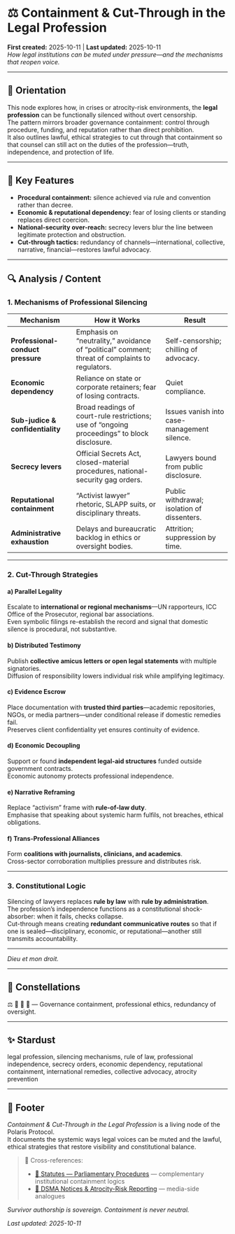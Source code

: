 # ⚖️ Containment & Cut-Through in the Legal Profession  
**First created:** 2025-10-11 | **Last updated:** 2025-10-11  
*How legal institutions can be muted under pressure—and the mechanisms that reopen voice.*

---

## 🧭 Orientation  
This node explores how, in crises or atrocity-risk environments, the **legal profession** can be functionally silenced without overt censorship.  
The pattern mirrors broader governance containment: control through procedure, funding, and reputation rather than direct prohibition.  
It also outlines lawful, ethical strategies to cut through that containment so that counsel can still act on the duties of the profession—truth, independence, and protection of life.

---

## 🧩 Key Features  
- **Procedural containment:** silence achieved via rule and convention rather than decree.  
- **Economic & reputational dependency:** fear of losing clients or standing replaces direct coercion.  
- **National-security over-reach:** secrecy levers blur the line between legitimate protection and obstruction.  
- **Cut-through tactics:** redundancy of channels—international, collective, narrative, financial—restores lawful advocacy.

---

## 🔍 Analysis / Content  

### 1. Mechanisms of Professional Silencing  

| Mechanism | How it Works | Result |
|------------|--------------|--------|
| **Professional-conduct pressure** | Emphasis on “neutrality,” avoidance of “political” comment; threat of complaints to regulators. | Self-censorship; chilling of advocacy. |
| **Economic dependency** | Reliance on state or corporate retainers; fear of losing contracts. | Quiet compliance. |
| **Sub-judice & confidentiality** | Broad readings of court-rule restrictions; use of “ongoing proceedings” to block disclosure. | Issues vanish into case-management silence. |
| **Secrecy levers** | Official Secrets Act, closed-material procedures, national-security gag orders. | Lawyers bound from public disclosure. |
| **Reputational containment** | “Activist lawyer” rhetoric, SLAPP suits, or disciplinary threats. | Public withdrawal; isolation of dissenters. |
| **Administrative exhaustion** | Delays and bureaucratic backlog in ethics or oversight bodies. | Attrition; suppression by time. |

---

### 2. Cut-Through Strategies  

#### a) Parallel Legality  
Escalate to **international or regional mechanisms**—UN rapporteurs, ICC Office of the Prosecutor, regional bar associations.  
Even symbolic filings re-establish the record and signal that domestic silence is procedural, not substantive.

#### b) Distributed Testimony  
Publish **collective amicus letters or open legal statements** with multiple signatories.  
Diffusion of responsibility lowers individual risk while amplifying legitimacy.

#### c) Evidence Escrow  
Place documentation with **trusted third parties**—academic repositories, NGOs, or media partners—under conditional release if domestic remedies fail.  
Preserves client confidentiality yet ensures continuity of evidence.

#### d) Economic Decoupling  
Support or found **independent legal-aid structures** funded outside government contracts.  
Economic autonomy protects professional independence.

#### e) Narrative Reframing  
Replace “activism” frame with **rule-of-law duty**.  
Emphasise that speaking about systemic harm fulfils, not breaches, ethical obligations.

#### f) Trans-Professional Alliances  
Form **coalitions with journalists, clinicians, and academics**.  
Cross-sector corroboration multiplies pressure and distributes risk.

---

### 3. Constitutional Logic  
Silencing of lawyers replaces **rule by law** with **rule by administration**.  
The profession’s independence functions as a constitutional shock-absorber: when it fails, checks collapse.  
Cut-through means creating **redundant communicative routes** so that if one is sealed—disciplinary, economic, or reputational—another still transmits accountability.

---

*Dieu et mon droit.*

---

## 🌌 Constellations  
⚖️ 📜 🧠 🔮 — Governance containment, professional ethics, redundancy of oversight.

---

## ✨ Stardust  
legal profession, silencing mechanisms, rule of law, professional independence, secrecy orders, economic dependency, reputational containment, international remedies, collective advocacy, atrocity prevention  

---

## 🏮 Footer  

*Containment & Cut-Through in the Legal Profession* is a living node of the Polaris Protocol.  
It documents the systemic ways legal voices can be muted and the lawful, ethical strategies that restore visibility and constitutional balance.  

> 📡 Cross-references:
> 
> - [📜 Statutes — Parliamentary Procedures](../📜_Statutes/) — complementary institutional containment logics  
> - [📰 DSMA Notices & Atrocity-Risk Reporting](../📜_Statutes/📰_dsma_notices_and_atrocity_risk_reporting.md) — media-side analogues  


*Survivor authorship is sovereign. Containment is never neutral.*  

_Last updated: 2025-10-11_
